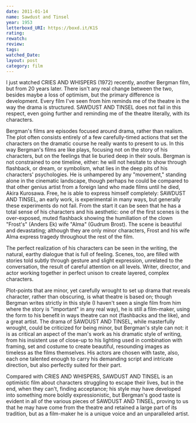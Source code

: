 ```yaml
---
date: 2011-01-14
name: Sawdust and Tinsel
year: 1953
letterboxd_URI: https://boxd.it/K1S
rating:
rewatch:
review:
tags:
watched_Date:
layout: post
category: film
---
```


I just watched CRIES AND WHISPERS (1972) recently, another Bergman film,
but from 20 years later. There isn't any real change between the two,
besides maybe a loss of optimism, but the primary difference is
development. Every film I've seen from him reminds me of the theatre in
the way the drama is structured. SAWDUST AND TINSEL does not fail in
this respect, even going further and reminding me of the theatre
literally, with its characters.

Bergman's films are episodes focused around drama, rather than realism.
The plot often consists entirely of a few carefully-timed actions that
set the characters on the dramatic course he really wants to present to
us. In this way Bergman's films are like plays, focusing not on the
story of his characters, but on the feelings that lie buried deep in
their souls. Bergman is not constrained to one timeline, either: he will
not hesitate to show through flashback, or dream, or symbolism, what
lies in the deep pits of his characters' psychologies. He is unhampered
by any "movement," standing alone in the cinematic landscape, though
perhaps he could be compared to that other genius artist from a foreign
land who made films until he died, Akira Kurosawa. Free, he is able to
express himself completely: SAWDUST AND TINSEL, an early work, is
experimental in many ways, but generally these experiments do not fail.
From the start it can be seen that he has a total sense of his
characters and his aesthetic: one of the first scenes is the
over-exposed, muted flashback showing the humiliation of the clown
"Frost's" (Anders Ek) wife "Alma" (Gudrum Brost). The scene is beautiful
and devastating; although they are only minor characters, Frost and his
wife Alma express tragedy throughout the rest of the film.

The perfect realization of his characters can be seen in the writing,
the natural, earthy dialogue that is full of feeling. Scenes, too, are
filled with stories told subtly through gesture and slight expression,
unrelated to the conversation, the result of careful attention on all
levels. Writer, director, and actor working together in perfect unison
to create layered, complex characters.

Plot-points that are minor, yet carefully wrought to set up drama that
reveals character, rather than obscuring, is what theatre is based on;
though Bergman writes strictly in this style (I haven't seen a single
film from him where the story is "important" in any real way), he is
still a film-maker, using the form to his benefit in ways theatre can
not (flashbacks and the like), and a great artist. The drama of SAWDUST
AND TINSEL, while masterfully wrought, could be criticized for being
minor, but Bergman's style can not: it is as critical an aspect of the
man's work as his dramatic style of writing, from his insistent use of
close-up to his lighting used in combination with framing, set and
costume to create beautiful, resounding images as timeless as the films
themselves. His actors are chosen with taste, also, each one talented
enough to carry his demanding script and intricate direction, but also
perfectly suited for their part.

Compared with CRIES AND WHISPERS, SAWDUST AND TINSEL is an optimistic
film about characters struggling to escape their lives, but in the end,
when they can't, finding acceptance; his style may have developed into
something more boldly expressionistic, but Bergman's good taste is
evident in all of the various pieces of SAWDUST AND TINSEL, proving to
us that he may have come from the theatre and retained a large part of
its tradition, but as a film-maker he is a unique voice and an
unparalleled artist.
